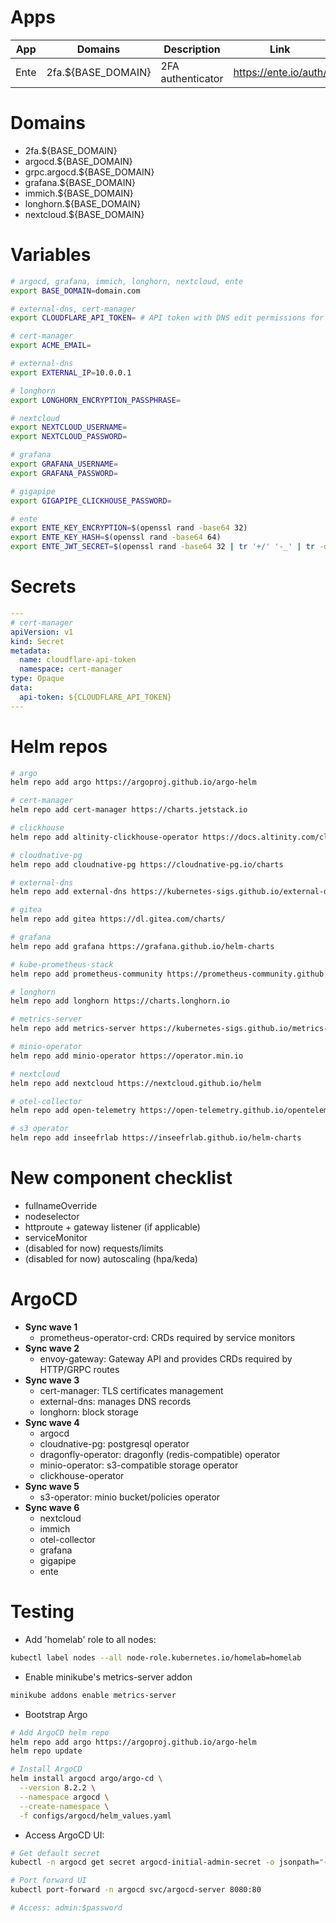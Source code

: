 # Apps
| App | Domains | Description | Link | Notes |
| --- | --- | --- | --- | --- |
| Ente | 2fa.${BASE_DOMAIN} | 2FA authenticator | https://ente.io/auth/ | Only Auth is configured/enabled |

# Domains
* 2fa.${BASE_DOMAIN}
* argocd.${BASE_DOMAIN}
* grpc.argocd.${BASE_DOMAIN}
* grafana.${BASE_DOMAIN}
* immich.${BASE_DOMAIN}
* longhorn.${BASE_DOMAIN}
* nextcloud.${BASE_DOMAIN}

# Variables
```bash
# argocd, grafana, immich, longhorn, nextcloud, ente
export BASE_DOMAIN=domain.com

# external-dns, cert-manager
export CLOUDFLARE_API_TOKEN= # API token with DNS edit permissions for the zone

# cert-manager
export ACME_EMAIL=

# external-dns
export EXTERNAL_IP=10.0.0.1

# longhorn
export LONGHORN_ENCRYPTION_PASSPHRASE=

# nextcloud
export NEXTCLOUD_USERNAME=
export NEXTCLOUD_PASSWORD=

# grafana
export GRAFANA_USERNAME=
export GRAFANA_PASSWORD=

# gigapipe
export GIGAPIPE_CLICKHOUSE_PASSWORD=

# ente
export ENTE_KEY_ENCRYPTION=$(openssl rand -base64 32)
export ENTE_KEY_HASH=$(openssl rand -base64 64)
export ENTE_JWT_SECRET=$(openssl rand -base64 32 | tr '+/' '-_' | tr -d '=')
```

# Secrets
```yaml
---
# cert-manager
apiVersion: v1
kind: Secret
metadata:
  name: cloudflare-api-token
  namespace: cert-manager
type: Opaque
data:
  api-token: ${CLOUDFLARE_API_TOKEN}
---
```

# Helm repos
```bash
# argo
helm repo add argo https://argoproj.github.io/argo-helm

# cert-manager
helm repo add cert-manager https://charts.jetstack.io

# clickhouse
helm repo add altinity-clickhouse-operator https://docs.altinity.com/clickhouse-operator/

# cloudnative-pg
helm repo add cloudnative-pg https://cloudnative-pg.io/charts

# external-dns
helm repo add external-dns https://kubernetes-sigs.github.io/external-dns/

# gitea
helm repo add gitea https://dl.gitea.com/charts/

# grafana
helm repo add grafana https://grafana.github.io/helm-charts

# kube-prometheus-stack
helm repo add prometheus-community https://prometheus-community.github.io/helm-charts

# longhorn
helm repo add longhorn https://charts.longhorn.io

# metrics-server
helm repo add metrics-server https://kubernetes-sigs.github.io/metrics-server/

# minio-operator
helm repo add minio-operator https://operator.min.io

# nextcloud
helm repo add nextcloud https://nextcloud.github.io/helm

# otel-collector
helm repo add open-telemetry https://open-telemetry.github.io/opentelemetry-helm-charts

# s3 operator
helm repo add inseefrlab https://inseefrlab.github.io/helm-charts
```

# New component checklist
* fullnameOverride
* nodeselector
* httproute + gateway listener (if applicable)
* serviceMonitor
* (disabled for now) requests/limits
* (disabled for now) autoscaling (hpa/keda)

# ArgoCD
* **Sync wave 1**
   * prometheus-operator-crd: CRDs required by service monitors
* **Sync wave 2**
   * envoy-gateway: Gateway API and provides CRDs required by HTTP/GRPC routes
* **Sync wave 3**
   * cert-manager: TLS certificates management
   * external-dns: manages DNS records
   * longhorn: block storage
* **Sync wave 4**
   * argocd
   * cloudnative-pg: postgresql operator
   * dragonfly-operator: dragonfly (redis-compatible) operator
   * minio-operator: s3-compatible storage operator
   * clickhouse-operator
* **Sync wave 5**
   * s3-operator: minio bucket/policies operator
* **Sync wave 6**
   * nextcloud
   * immich
   * otel-collector
   * grafana
   * gigapipe
   * ente

# Testing
* Add 'homelab' role to all nodes:
```bash
kubectl label nodes --all node-role.kubernetes.io/homelab=homelab
```

* Enable minikube's metrics-server addon
```bash
minikube addons enable metrics-server
```

* Bootstrap Argo
```bash
# Add ArgoCD helm repo
helm repo add argo https://argoproj.github.io/argo-helm
helm repo update

# Install ArgoCD
helm install argocd argo/argo-cd \
  --version 8.2.2 \
  --namespace argocd \
  --create-namespace \
  -f configs/argocd/helm_values.yaml
```

* Access ArgoCD UI:
```bash
# Get default secret
kubectl -n argocd get secret argocd-initial-admin-secret -o jsonpath="{.data.password}" | base64 -d && echo

# Port forward UI
kubectl port-forward -n argocd svc/argocd-server 8080:80

# Access: admin:$password
```